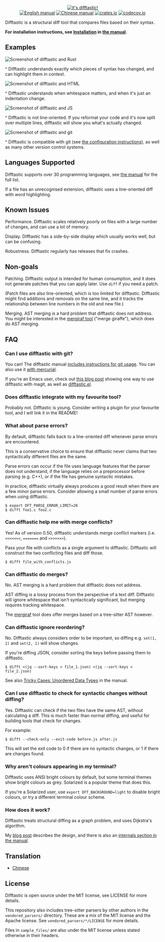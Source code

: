 <p align="center">
  <a href="#readme"><img src="img/logo.png" alt="it's difftastic!"/></a>
  <br>
  <a href="https://difftastic.wilfred.me.uk/introduction.html"><img src="https://img.shields.io/badge/manual-en-brightgreen?style=plastic" alt="English manual"></a>
  <a href="https://difftastic.wilfred.me.uk/zh-CN/"><img src="https://img.shields.io/badge/manual-zh--CN-brightgreen?style=plastic" alt="Chinese manual"></a>
  <a href="https://crates.io/crates/difftastic"><img src="https://img.shields.io/crates/v/difftastic.svg?style=plastic" alt="crates.io"></a>
  <a href="https://codecov.io/gh/Wilfred/difftastic"><img src="https://img.shields.io/codecov/c/github/Wilfred/difftastic?style=plastic&token=dZzAZtQT2S" alt="codecov.io"></a>
</p>

Difftastic is a structural diff tool that compares files based on
their syntax.

**For installation instructions, see
[Installation](https://difftastic.wilfred.me.uk/installation.html) in
[the manual](http://difftastic.wilfred.me.uk/).**

## Examples

![Screenshot of difftastic and Rust](img/wrap_expr.png)

^ Difftastic understands exactly which pieces of syntax has changed,
and can highlight them in context.

![Screenshot of difftastic and HTML](img/html.png)

^ Difftastic understands when whitespace matters, and when it's just
an indentation change.

![Screenshot of difftastic and JS](img/reformat.png)

^ Difftastic is not line-oriented. If you reformat your code and it's
now split over multiple lines, difftastic will show you what's
actually changed.

![Screenshot of difftastic and git](img/git.png)

^ Difftastic is compatible with git (see [the configuration
instructions](http://difftastic.wilfred.me.uk/git.html)), as well as
many other version control systems.

## Languages Supported

Difftastic supports over 30 programming languages, see [the
manual](https://difftastic.wilfred.me.uk/languages_supported.html) for the full list.

If a file has an unrecognised extension, difftastic uses a
line-oriented diff with word highlighting.

## Known Issues

Performance. Difftastic scales relatively poorly on files with a large
number of changes, and can use a lot of memory.

Display. Difftastic has a side-by-side display which usually works well, but can
be confusing.

Robustness. Difftastic regularly has releases that fix crashes.

## Non-goals

Patching. Difftastic output is intended for human consumption, and it
does not generate patches that you can apply later. Use `diff` if you
need a patch.

(Patch files are also line-oriented, which is too limited for
difftastic. Difftastic might find additions and removals on the same
line, and it tracks the relationship between line numbers in the old
and new file.)

Merging. AST merging is a hard problem that difftastic does not
address. You might be interested in the [mergiraf
tool](https://mergiraf.org/) ("merge giraffe"), which does do AST
merging.

## FAQ

### Can I use difftastic with git?

You can! The difftastic manual [includes instructions for git
usage](https://difftastic.wilfred.me.uk/git.html). You can also use it
[with mercurial](https://difftastic.wilfred.me.uk/mercurial.html).

If you're an Emacs user, check out [this blog
post](https://tsdh.org/posts/2022-08-01-difftastic-diffing-with-magit.html)
showing one way to use difftastic with magit, as well as
[difftastic.el](https://github.com/pkryger/difftastic.el).

### Does difftastic integrate with my favourite tool?

Probably not. Difftastic is young. Consider writing a plugin for your
favourite tool, and I will link it in the README!

### What about parse errors?

By default, difftastic falls back to a line-oriented diff whenever
parse errors are encountered.

This is a conservative choice to ensure that difftastic never claims
that two syntactically different files are the same.

Parse errors can occur if the file uses language features that the
parser does not understand, if the language relies on a preprocessor
before parsing (e.g. C++), or if the file has genuine syntactic
mistakes.

In practice, difftastic virtually always produces a good result when
there are a few minor parse errors. Consider allowing a small number
of parse errors when using difftastic.

```
$ export DFT_PARSE_ERROR_LIMIT=20
$ difft foo1.c foo2.c
```

### Can difftastic help me with merge conflicts?

Yes! As of version 0.50, difftastic understands merge conflict markers
(i.e. `<<<<<<<`, `=======` and `>>>>>>>`).

Pass your file with conflicts as a single argument to
difftastic. Difftastic will construct the two conflicting files and
diff those.

```
$ difft file_with_conflicts.js
```

### Can difftastic do merges?

No. AST merging is a hard problem that difftastic does not address.

AST diffing is a lossy process from the perspective of a text
diff. Difftastic will ignore whitespace that isn't syntactically
significant, but merging requires tracking whitespace.

The [mergiraf](https://mergiraf.org/) tool does offer merges based on
a tree-sitter AST however.

### Can difftastic ignore reordering?

No. Difftastic always considers order to be important, so diffing
e.g. `set(1, 2)` and `set(2, 1)` will show changes.

If you're diffing JSON, consider sorting the keys before passing them
to difftastic.

```
$ difft <(jq --sort-keys < file_1.json) <(jq --sort-keys < file_2.json)
```

See also [Tricky Cases: Unordered Data
Types](https://difftastic.wilfred.me.uk/tricky_cases.html#unordered-data-types)
in the manual.

### Can I use difftastic to check for syntactic changes without diffing?

Yes. Difftastic can check if the two files have the same AST, without
calculating a diff. This is much faster than normal diffing, and
useful for building tools that check for changes.

For example:

```
$ difft --check-only --exit-code before.js after.js
```

This will set the exit code to 0 if there are no syntactic changes, or
1 if there are changes found.

### Why aren't colours appearing in my terminal?

Difftastic uses ANSI bright colours by default, but some terminal
themes show bright colours as grey. Solarized is a popular theme that
does this.

If you're a Solarized user, use `export DFT_BACKGROUND=light` to
disable bright colours, or try a different terminal colour scheme.

### How does it work?

Difftastic treats structural diffing as a graph problem, and uses
Dijkstra's algorithm.

My [blog
post](https://www.wilfred.me.uk/blog/2022/09/06/difftastic-the-fantastic-diff/)
describes the design, and there is also an [internals section in the
manual](https://difftastic.wilfred.me.uk/diffing.html).

## Translation

+ [Chinese](./translation/zh-CN/README-zh-CN.md)

## License

Difftastic is open source under the MIT license, see LICENSE for more
details.

This repository also includes tree-sitter parsers by other authors in
the `vendored_parsers/` directory. These are a mix of the MIT license and the
Apache license. See `vendored_parsers/*/LICENSE` for more details.

Files in `sample_files/` are also under the MIT license unless stated
otherwise in their headers.
